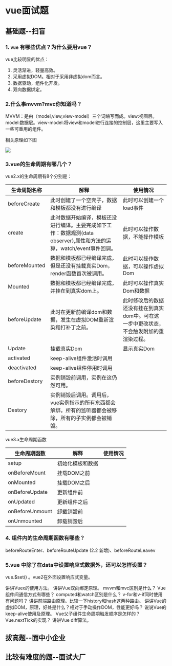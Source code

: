 # vue面试题

## 基础题--扫盲

### 1. `vue` 有哪些优点？为什么要用vue？

vue比较明显的优点：

1. 灵活渐进，轻量高效。
2. 采用虚拟DOM。相对于采用非虚拟dom而言。
3. 数据驱动，组件化开发。
4. 双向数据绑定。

### 2.什么事mvvm?mvc你知道吗？

MVVM：是由（model,view,view-model）三个词缩写而成。view:视图层。model:数据层。view-model:将view和model进行连接的控制层，这里主要写入一些可重用的组件。

相关原理如下图

![](C:\Users\Administrator\Desktop\github面试题\Interview\img\MVVM.webp)

### 3.vue的生命周期有哪几个？

vue2.x的生命周期有8个分别是：

| 生命周期名称  | 解释                                                         | 使用情况                                                     |
| ------------- | ------------------------------------------------------------ | ------------------------------------------------------------ |
| beforeCreate  | 此时创建了一个空壳子，数据和模板都没有进行编译               | 此时可以创建一个load事件                                     |
| create        | 此时数据开始编译，模板还没进行编译。主要完成如下工作：数据观测(data observer),属性和方法的运算，watch/event事件回调。 | 此时可以操作数据，不能操作模板                               |
| beforeMounted | 数据和模板都已经编译完成，但是还没有挂载真实Dom，render函数首次被调用。 | 此时可以操作数据，可以操作虚拟Dom                            |
| Mounted       | 数据和模板都已经编译完成，并挂在到真实dom上。                | 此时可以操作真实Dom和数据                                    |
| beforeUpdate  | 此时在更新前编译dom和数据，发生在虚拟DOM重新渲染和打补丁之前。 | 此时修改后的数据还没有挂在到真实dom中。可在这一步中更改状态，不会触发附加的重渲染过程。 |
| Update        | 挂载真实Dom                                                  | 显示真实Dom                                                  |
| activated     | keep-alive组件激活时调用                                     |                                                              |
| deactivated   | keep-alive组件停用时调用                                     |                                                              |
| beforeDestory | 实例销毁前调用，实例在这仍然可用。                           |                                                              |
| Destory       | 实例销毁后调用。调用后，vue实例指示的所有东西都会解绑，所有的监听器都会被移除，所有的子实例都会被销毁。 |                                                              |

vue3.x生命周期函数

| 生命周期函数    | 解释             | 使用情况 |
| --------------- | ---------------- | -------- |
| setup           | 初始化模板和数据 |          |
| onBeforeMount   | 挂载DOM之前      |          |
| onMounted       | 挂载DOM之后      |          |
| onBeforeUpdate  | 更新组件前       |          |
| onUpdated       | 更新组件之后     |          |
| onBeforeUnmount | 卸载销毁前       |          |
| onUnmounted     | 卸载销毁后       |          |



### 4. 组件内的生命周期函数有哪些？

beforeRouteEnter、beforeRouteUpdate (2.2 新增)、beforeRouteLeavev

### 5.vue 中除了在data中设置响应式数据外，还可以怎样设置？

vue.$set() 。vue2在外面设置响应式变量。


讲讲Vuex的使用方法。
讲讲Vue双向绑定原理。
mvvm和mvc区别是什么？
Vue组件间通信方式有哪些？
computed和watch区别是什么？
v-for和v-if同时使用有问题吗？
讲讲前端路由原理。比较一下history和hash这两种路由。
讲讲Vue的虚拟DOM，原理，好处是什么？相对于手动操作DOM，性能更好吗？
说说Vue的keep-alive使用及原理。
Vue父子组件生命周期触发顺序是怎样的？
Vue.nextTick的实现？
讲讲Vue diff算法。


## 拔高题--面中小企业





## 比较有难度的题--面试大厂





